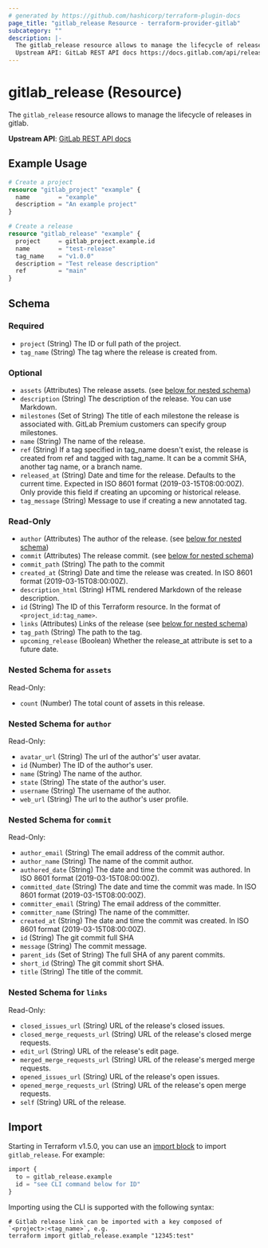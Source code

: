 ```yaml
---
# generated by https://github.com/hashicorp/terraform-plugin-docs
page_title: "gitlab_release Resource - terraform-provider-gitlab"
subcategory: ""
description: |-
  The gitlab_release resource allows to manage the lifecycle of releases in gitlab.
  Upstream API: GitLab REST API docs https://docs.gitlab.com/api/releases/
---
```


# gitlab_release (Resource)

The `gitlab_release` resource allows to manage the lifecycle of releases in gitlab.

**Upstream API**: [GitLab REST API docs](https://docs.gitlab.com/api/releases/)

## Example Usage

```terraform
# Create a project
resource "gitlab_project" "example" {
  name        = "example"
  description = "An example project"
}

# Create a release
resource "gitlab_release" "example" {
  project     = gitlab_project.example.id
  name        = "test-release"
  tag_name    = "v1.0.0"
  description = "Test release description"
  ref         = "main"
}
```

<!-- schema generated by tfplugindocs -->
## Schema

### Required

- `project` (String) The ID or full path of the project.
- `tag_name` (String) The tag where the release is created from.

### Optional

- `assets` (Attributes) The release assets. (see [below for nested schema](#nestedatt--assets))
- `description` (String) The description of the release. You can use Markdown.
- `milestones` (Set of String) The title of each milestone the release is associated with. GitLab Premium customers can specify group milestones.
- `name` (String) The name of the release.
- `ref` (String) If a tag specified in tag_name doesn't exist, the release is created from ref and tagged with tag_name. It can be a commit SHA, another tag name, or a branch name.
- `released_at` (String) Date and time for the release. Defaults to the current time. Expected in ISO 8601 format (2019-03-15T08:00:00Z). Only provide this field if creating an upcoming or historical release.
- `tag_message` (String) Message to use if creating a new annotated tag.

### Read-Only

- `author` (Attributes) The author of the release. (see [below for nested schema](#nestedatt--author))
- `commit` (Attributes) The release commit. (see [below for nested schema](#nestedatt--commit))
- `commit_path` (String) The path to the commit
- `created_at` (String) Date and time the release was created. In ISO 8601 format (2019-03-15T08:00:00Z).
- `description_html` (String) HTML rendered Markdown of the release description.
- `id` (String) The ID of this Terraform resource. In the format of `<project_id:tag_name>`.
- `links` (Attributes) Links of the release (see [below for nested schema](#nestedatt--links))
- `tag_path` (String) The path to the tag.
- `upcoming_release` (Boolean) Whether the release_at attribute is set to a future date.

<a id="nestedatt--assets"></a>
### Nested Schema for `assets`

Read-Only:

- `count` (Number) The total count of assets in this release.


<a id="nestedatt--author"></a>
### Nested Schema for `author`

Read-Only:

- `avatar_url` (String) The url of the author's' user avatar.
- `id` (Number) The ID of the author's user.
- `name` (String) The name of the author.
- `state` (String) The state of the author's user.
- `username` (String) The username of the author.
- `web_url` (String) The url to the author's user profile.


<a id="nestedatt--commit"></a>
### Nested Schema for `commit`

Read-Only:

- `author_email` (String) The email address of the commit author.
- `author_name` (String) The name of the commit author.
- `authored_date` (String) The date and time the commit was authored. In ISO 8601 format (2019-03-15T08:00:00Z).
- `committed_date` (String) The date and time the commit was made. In ISO 8601 format (2019-03-15T08:00:00Z).
- `committer_email` (String) The email address of the committer.
- `committer_name` (String) The name of the committer.
- `created_at` (String) The date and time the commit was created. In ISO 8601 format (2019-03-15T08:00:00Z).
- `id` (String) The git commit full SHA
- `message` (String) The commit message.
- `parent_ids` (Set of String) The full SHA of any parent commits.
- `short_id` (String) The git commit short SHA.
- `title` (String) The title of the commit.


<a id="nestedatt--links"></a>
### Nested Schema for `links`

Read-Only:

- `closed_issues_url` (String) URL of the release's closed issues.
- `closed_merge_requests_url` (String) URL of the release's closed merge requests.
- `edit_url` (String) URL of the release's edit page.
- `merged_merge_requests_url` (String) URL of the release's merged merge requests.
- `opened_issues_url` (String) URL of the release's open issues.
- `opened_merge_requests_url` (String) URL of the release's open merge requests.
- `self` (String) URL of the release.

## Import

Starting in Terraform v1.5.0, you can use an [import block](https://developer.hashicorp.com/terraform/language/import) to import `gitlab_release`. For example:

```terraform
import {
  to = gitlab_release.example
  id = "see CLI command below for ID"
}
```

Importing using the CLI is supported with the following syntax:

```shell
# Gitlab release link can be imported with a key composed of `<project>:<tag_name>`, e.g.
terraform import gitlab_release.example "12345:test"
```
